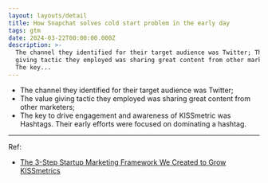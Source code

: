 ```yaml
---
layout: layouts/detail
title: How Snapchat solves cold start problem in the early day
tags: gtm
date: 2024-03-22T00:00:00.000Z
description: >-
  The channel they identified for their target audience was Twitter; The value
  giving tactic they employed was sharing great content from other marketers;
  The key...
---
```

* The channel they identified for their target audience was Twitter; 
* The value giving tactic they employed was sharing great content from other marketers; 
* The key to drive engagement and awareness of KISSmetric was Hashtags. Their early efforts were focused on dominating a hashtag. 

---

Ref:
* <a href="https://hitenism.com/marketing-framework/" target="_blank">The 3-Step Startup Marketing Framework We Created to Grow KISSmetrics</a>
